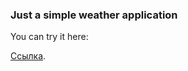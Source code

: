 ### Just a simple weather application

You can try it here:

<a href=https://weather-lk4ruw694-ilyaozhereliev.vercel.app/>Ссылка</a>.
